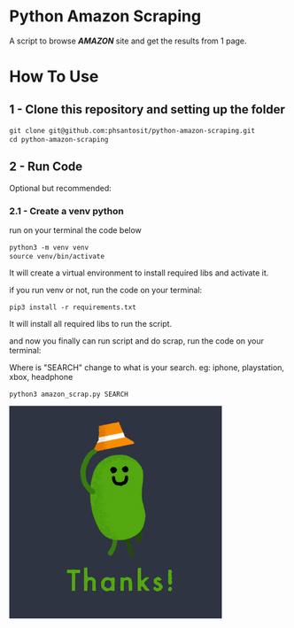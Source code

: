 # Python Amazon Scraping 
 
A script to browse **_AMAZON_** site and get the results from 1 page.

# How To Use

## 1 - Clone this repository and setting up the folder

```
git clone git@github.com:phsantosit/python-amazon-scraping.git
cd python-amazon-scraping
```
## 2 - Run Code
Optional but recommended:

### 2.1 - Create a venv python
run on your terminal the code below

```
python3 -m venv venv
source venv/bin/activate
```
It will create a virtual environment to install required libs and activate it.

if you run venv or not, run the code on your terminal:

```
pip3 install -r requirements.txt
```

It will install all required libs to run the script.

and now you finally can run script and do scrap, run the code on your terminal: 

Where is "SEARCH" change to what is your search.
eg: iphone, playstation, xbox, headphone

```
python3 amazon_scrap.py SEARCH
```
![](giphy.gif)
